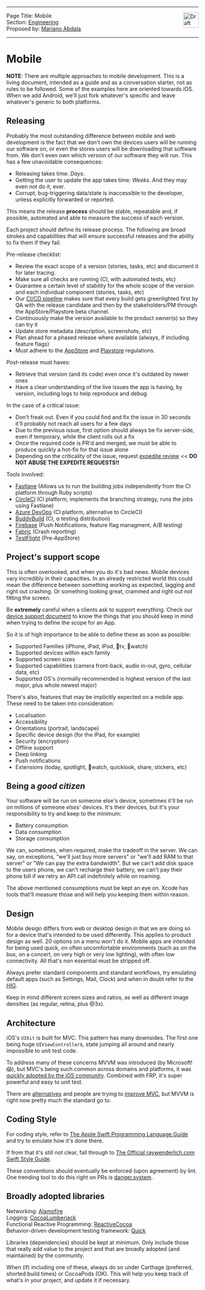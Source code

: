 ***
<img src="http://f.cl.ly/items/1Q3O263G3R0T1b1u1u0v/cb_draft_label.png" alt="Draft Content" title="Draft Content" height="40" align="right">

Page Title: Mobile  
Section: [Engineering](https://github.com/citrusbyte/citrusbyte-wiki/wiki/Engineering)  
Proposed by: [Mariano Abdala](https://github.com/citrusbyte/citrusbyte-wiki/wiki/Team-Introductions#mariano-abdala)
***

# Mobile

**NOTE**: There are multiple approaches to mobile development. This is a living document, intended as a guide and as a conversation starter, not as rules to be followed. Some of the examples here are oriented towards iOS. When we add Android, we'll just fork whatever's specific and leave whatever's generic to both platforms.

## Releasing

Probably the most outstanding difference between mobile and web development is the fact that we don't own the devices users will be running our software on, or even the stores users will be downloading that software from. We don't even own which version of our software they will run. This has a few unavoidable consequences:

* Releasing takes time: *Days*.
* Getting the user to update the app takes time: *Weeks*. And they may even not do it, ever.
* Corrupt, bug-triggering data/state is inaccessible to the developer, unless explicitly forwarded or reported.

This means the release **process** should be stable, repeatable and, if possible, automated and able to measure the success of each version.

Each project should define its release process. The following are broad strokes and capabilities that will ensure successful releases and the ability to fix them if they fail.

Pre-release checklist:
* Review the exact scope of a version (stories, tasks, etc) and document it for later tracing.
* Make sure all checks are running (CI, with automated tests, etc)
* Guarantee a certain level of stability for the whole scope of the version and each individual component (stories, tasks, etc)
* Our [CI/CD pipeline](/Documentation/continuous-integration.md) makes sure that every build gets greenlighted first by QA with the release candidate and then by the stakeholders/PM through the AppStore/Playstore beta channel.
* Continuously make the version available to the product owner(s) so they can try it
* Update store metadata (description, screenshots, etc)
* Plan ahead for a phased release where available (always, if including feature flags)
* Must adhere to the [AppStore](https://developer.apple.com/app-store/review/guidelines/) and [Playstore](https://play.google.com/about/developer-content-policy/) regulations.

Post-release must haves:
* Retrieve that version (and its code) even once it's outdated by newer ones
* Have a clear understanding of the live issues the app is having, by version, including logs to help reproduce and debug

In the case of a critical issue:
* Don't freak out. Even if you could find and fix the issue in 30 seconds it'll probably not reach all users for a few days
* Due to the previous issue, first option should always be fix server-side, even if temporary, while the client rolls out a fix
* Once the required code is PR'd and merged, we must be able to produce quickly a hot-fix for that issue alone
* Depending on the criticality of the issue, request [expedite review](https://developer.apple.com/contact/app-store/?topic=expedite) << **DO NOT ABUSE THE EXPEDITE REQUESTS!!**

Tools involved:
* [Fastlane](https://fastlane.tools) (Allows us to run the building jobs independently from the CI platform through Ruby scripts)
* [CircleCI](https://www.circleci.com/) (CI platform, implements the branching strategy, runs the jobs using Fastlane)
* [Azure DevOps](https://dev.azure.com/) (CI platform, alternative to CircleCI)
* [BuddyBuild](https://www.buddybuild.com) (CI, α testing distribution)
* [Firebase](https://firebase.google.com/) (Push Notifications, feature flag managment, A/B testing)
* [Fabric](https://get.fabric.io) (Crash reporting)
* [TestFlight](https://itunesconnect.apple.com) (Pre-AppStore)


## Project's support scope
This is often overlooked, and when you do it's bad news. Mobile devices vary incredibly in their capacities. In an already restricted world this could mean the difference between something working as expected, lagging and right out crashing. Or something looking great, crammed and right out not fitting the screen.

Be **extremely** careful when a clients ask to support everything. Check our [device support document](/Documentation/device-support-matrix.md) to know the things that you should keep in mind when trying to define the scope for an App.

So it is of high importance to be able to define these as soon as possible:
* Supported Families (iPhone, iPad, iPod, tv, watch)
* Supported devices within each family
* Supported screen sizes
* Supported capabilities (camera front-back, audio in-out, gyro, cellular data, etc)
* Supported OS's (normally recommended is highest version of the last major, plus whole newest major)

There's also, features that may be implicitly expected on a mobile app. These need to be taken into consideration:
* Localisation
* Accessibility
* Orientations (portrait, landscape)
* Specific device design (for the iPad, for example)
* Security (encryption)
* Offline support
* Deep linking
* Push notifications
* Extensions (today, spotlight, watch, quicklook, share, stickers, etc)

## Being a _good citizen_
Your software will be run on someone else's device, sometimes it'll be run on millions of someone _elses_' devices. It's their devices, but it's your responsibility to try and keep to the minimum:
* Battery consumption
* Data consumption
* Storage consumption

We can, sometimes, when required, make the tradeoff in the server. We can say, on exceptions, "we'll just buy more servers" or "we'll add RAM to that server" or "We can pay the extra bandwidth". But we can't add disk space to the users phone, we can't recharge their battery, we can't pay their phone bill if we retry an API call indefinitely while on roaming.

The above mentioned consumptions must be kept an eye on. Xcode has tools that'll measure those and will help you keeping them within reason.

## Design
Mobile design differs from web or desktop design in that we are doing so for a device that's intended to be used differently. This applies to product design as well. 20 options on a menu won't do it. Mobile apps are intended for being used quick, on often uncomfortable environments (such as on the bus, on a concert, on very high or very low lighting), with often low connectivity. All that's non essential must be stripped off.

Always prefer standard components and standard workflows, try emulating default apps (such as Settings, Mail, Clock) and when in doubt refer to the [HIG](https://developer.apple.com/ios/human-interface-guidelines/overview/themes/).

Keep in mind different screen sizes and ratios, as well as different image densities (as regular, retina, plus @3x).

## Architecture
iOS's `UIKit` is built for MVC. This pattern has many downsides. The first one being huge `UIViewController`s, state jumping all around and nearly impossible to unit test code.

To address many of these concerns MVVM was introduced (by Microsoft! 😱), but MVC's being such common across domains and platforms, it was [quickly adopted by the iOS community](https://www.objc.io/issues/13-architecture/mvvm/). Combined with FRP, it's super powerful and easy to unit test.

There are [alternatives](https://www.objc.io/issues/13-architecture/viper/) and people are trying to [improve MVC](https://davedelong.com/blog/2017/11/06/a-better-mvc-part-1-the-problems/), but MVVM is right now pretty much the standard go to.

## Coding Style
For coding style, refer to [The Apple Swift Programming Language Guide](https://developer.apple.com/library/content/documentation/Swift/Conceptual/Swift_Programming_Language/index.html#//apple_ref/doc/uid/TP40014097-CH3-ID0) and try to emulate how it's done there.

If from that it's still not clear, fall through to [The Official raywenderlich.com Swift Style Guide](https://github.com/raywenderlich/swift-style-guide).

These conventions should eventually be enforced (upon agreement) by lint. One trending tool to do this right on PRs is [danger.system](http://danger.systems/js/swift.html).

## Broadly adopted libraries
Networking: [Alamofire](https://github.com/Alamofire/Alamofire)  
Logging: [CocoaLumberjack](https://github.com/CocoaLumberjack/CocoaLumberjack)  
Functional Reactive Programming: [ReactiveCocoa](https://github.com/ReactiveCocoa/ReactiveCocoa)  
Behavior-driven development testing framework: [Quick](https://github.com/Quick/Quick)

Libraries (dependencies) should be kept at minimum. Only include those that really add value to the project and that are broadly adopted (and maintained) by the community.

When (if) including one of these, always do so under Carthage (preferred, shorted build times) or CocoaPods (OK). This will help you keep track of what's in your project, and update it if necessary.
